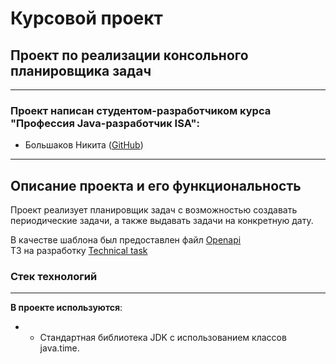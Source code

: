 # Курсовой проект
## Проект по реализации консольного планировщика задач
***

### Проект написан студентом-разработчиком курса "Профессия Java-разработчик ISA":
* Большаков Никита ([GitHub](https://github.com/bnikmik))
***

## Описание проекта и его функциональность
Проект реализует планировщик задач с возможностью создавать периодические задачи, а также выдавать задачи на конкретную дату.

В качестве шаблона был предоставлен файл [Openapi](openapi.yaml)  
ТЗ на разработку [Technical task](https://skyengpublic.notion.site/02df5c2390684e3da20c7a696f5d463d)

### Стек технологий
***
**В проекте используются**:

*   - Стандартная библиотека JDK с использованием классов java.time.
